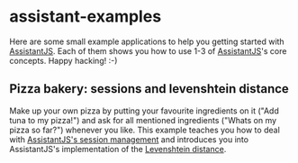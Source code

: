 # assistant-examples
Here are some small example applications to help you getting started with [AssistantJS][1]. Each of them shows you how to use 1-3 of [AssistantJS][1]'s core concepts. Happy hacking! :-)

## Pizza bakery: sessions and levenshtein distance
Make up your own pizza by putting your favourite ingredients on it ("Add tuna to my pizza!") and ask for all mentioned ingredients ("Whats on my pizza so far?") whenever you like. This example teaches you how to deal with [AssistantJS's session management][2] and introduces you into AssistantJS's implementation of the [Levenshtein distance][3].

[1]: http://assistantjs.org
[2]: https://github.com/webcomputing/AssistantJS/wiki/Session-management
[3]: https://en.wikipedia.org/wiki/Levenshtein_distance
